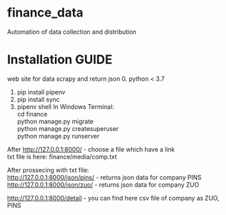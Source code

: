# finance_data
Automation of data collection and distribution
# Installation GUIDE 
web site for data scrapy and return json 
0. python < 3.7
1. pip install pipenv
2. pip install sync
3. pipenv shell
In Windows Terminal:  
cd finance  
python manage.py migrate  
python manage.py createsuperuser  
python manage.py runserver  

After http://127.0.0.1:8000/   -  choose a file which have a link  
txt file is here:  finance/media/comp.txt  

After prossecing with txt file:  
http://127.0.0.1:8000/json/pins/  -  returns json data for company PINS  
http://127.0.0.1:8000/json/zuo/  -  returns json data for company ZUO  

http://127.0.0.1:8000/detail    - you can find here csv file of company as ZUO, PINS
